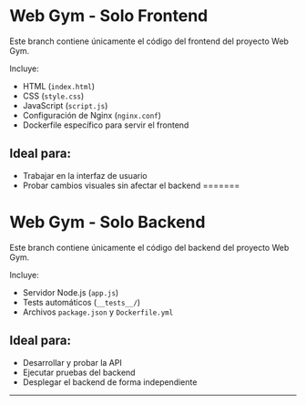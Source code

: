 
# Web Gym - Solo Frontend

Este branch contiene únicamente el código del frontend del proyecto Web Gym.

Incluye:
- HTML (`index.html`)
- CSS (`style.css`)
- JavaScript (`script.js`)
- Configuración de Nginx (`nginx.conf`)
- Dockerfile específico para servir el frontend

## Ideal para:
- Trabajar en la interfaz de usuario
- Probar cambios visuales sin afectar el backend
=======
# Web Gym - Solo Backend

Este branch contiene únicamente el código del backend del proyecto Web Gym.

Incluye:
- Servidor Node.js (`app.js`)
- Tests automáticos (`__tests__/`)
- Archivos `package.json` y `Dockerfile.yml`

## Ideal para:
- Desarrollar y probar la API
- Ejecutar pruebas del backend
- Desplegar el backend de forma independiente


---
